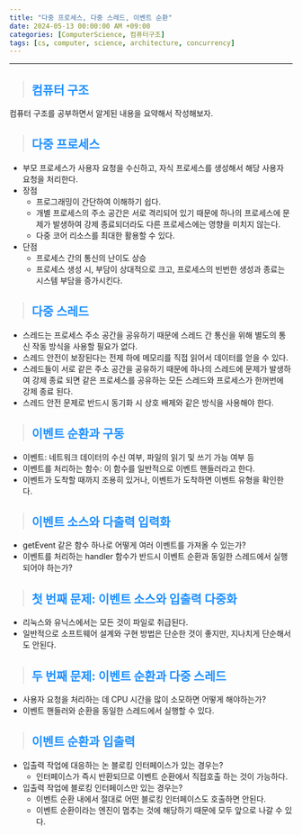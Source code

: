 ```yaml
---
title: "다중 프로세스, 다중 스레드, 이벤트 순환"
date: 2024-05-13 00:00:00 AM +09:00
categories: [ComputerScience, 컴퓨터구조]
tags: [cs, computer, science, architecture, concurrency]
---
```

***

>## <span style='color:#1E90FF'>컴퓨터 구조</span>
컴퓨터 구조를 공부하면서 알게된 내용을 요약해서 작성해보자. <br>

>## <span style='color:#1E90FF'>다중 프로세스</span>
- 부모 프로세스가 사용자 요청을 수신하고, 자식 프로세스를 생성해서 해당 사용자 요청을 처리한다. <br>
- 장점
    - 프로그래밍이 간단하여 이해하기 쉽다.
    - 개별 프로세스의 주소 공간은 서로 격리되어 있기 때문에 하나의 프로세스에 문제가 발생하여 강제 종료되더라도 다른 프로세스에는 영향을 미치지 않는다.
    - 다중 코어 리소스를 최대한 활용할 수 있다.
- 단점
    - 프로세스 간의 통신의 난이도 상승
    - 프로세스 생성 시, 부담이 상대적으로 크고, 프로세스의 빈번한 생성과 종료는 시스템 부담을 증가시킨다.

>## <span style='color:#1E90FF'>다중 스레드</span>
- 스레드는 프로세스 주소 공간을 공유하기 때문에 스레드 간 통신을 위해 별도의 통신 작동 방식을 사용할 필요가 없다. <br>
- 스레드 안전이 보장된다는 전제 하에 메모리를 직접 읽어서 데이터를 얻을 수 있다. <br>
- 스레드들이 서로 같은 주소 공간을 공유하기 때문에 하나의 스레드에 문제가 발생하여 강제 종료 되면 같은 프로세스를 공유하는 모든 스레드와 프로세스가 한꺼번에 강제 종료 된다. <br>
- 스레드 안전 문제로 반드시 동기화 시 상호 배제와 같은 방식을 사용해야 한다. <br>

>## <span style='color:#1E90FF'>이벤트 순환과 구동</span>
- 이벤트: 네트워크 데이터의 수신 여부, 파일의 읽기 및 쓰기 가능 여부 등 <br>
- 이벤트를 처리하는 함수: 이 함수를 일반적으로 이벤트 핸들러라고 한다. <br>
- 이벤트가 도착할 때까지 조용히 있거나, 이벤트가 도착하면 이벤트 유형을 확인한다. <br>

>## <span style='color:#1E90FF'>이벤트 소스와 다출력 입력화</span>
- getEvent 같은 함수 하나로 어떻게 여러 이벤트를 가져올 수 있는가? <br>
- 이벤트를 처리하는 handler 함수가 반드시 이벤트 순환과 동일한 스레드에서 실행되어야 하는가? <br>

>## <span style='color:#1E90FF'>첫 번째 문제: 이벤트 소스와 입출력 다중화</span>
- 리눅스와 유닉스에서는 모든 것이 파일로 취급된다. <br>
- 일반적으로 소프트웨어 설계와 구현 방법은 단순한 것이 좋지만, 지나치게 단순해서도 안된다. <br>


>## <span style='color:#1E90FF'>두 번째 문제: 이벤트 순환과 다중 스레드</span>
- 사용자 요청을 처리하는 데 CPU 시간을 많이 소모하면 어떻게 해야하는가? <br>
- 이벤트 핸들러와 순환을 동일한 스레드에서 실행할 수 있다. <br>


>## <span style='color:#1E90FF'>이벤트 순환과 입출력</span>
- 입출력 작업에 대응하는 논 블로킹 인터페이스가 있는 경우는?
    - 인터페이스가 즉시 반환되므로 이벤트 순환에서 직접호출 하는 것이 가능하다.
- 입출력 작업에 블로킹 인터페이스만 있는 경우는?
    - 이벤트 순환 내에서 절대로 어떤 블로킹 인터페이스도 호출하면 안된다.
    - 이벤트 순환이라는 엔진이 멈추는 것에 해당하기 때문에 모두 앞으로 나갈 수 있다.